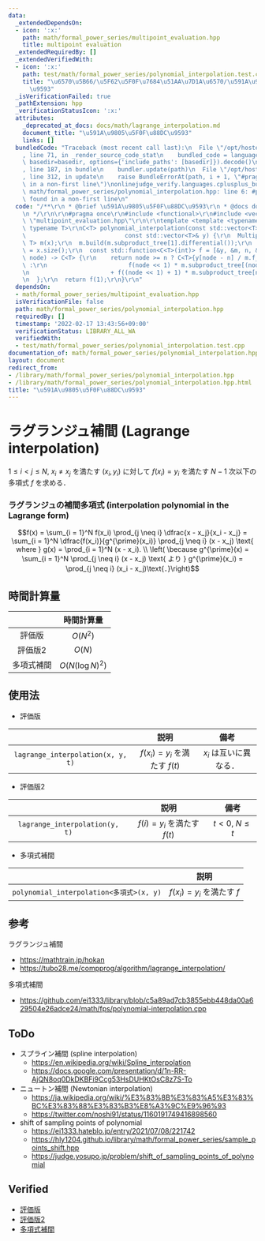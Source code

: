```yaml
---
data:
  _extendedDependsOn:
  - icon: ':x:'
    path: math/formal_power_series/multipoint_evaluation.hpp
    title: multipoint evaluation
  _extendedRequiredBy: []
  _extendedVerifiedWith:
  - icon: ':x:'
    path: test/math/formal_power_series/polynomial_interpolation.test.cpp
    title: "\u6570\u5B66/\u5F62\u5F0F\u7684\u51AA\u7D1A\u6570/\u591A\u9805\u5F0F\u88DC\
      \u9593"
  _isVerificationFailed: true
  _pathExtension: hpp
  _verificationStatusIcon: ':x:'
  attributes:
    _deprecated_at_docs: docs/math/lagrange_interpolation.md
    document_title: "\u591A\u9805\u5F0F\u88DC\u9593"
    links: []
  bundledCode: "Traceback (most recent call last):\n  File \"/opt/hostedtoolcache/Python/3.10.2/x64/lib/python3.10/site-packages/onlinejudge_verify/documentation/build.py\"\
    , line 71, in _render_source_code_stat\n    bundled_code = language.bundle(stat.path,\
    \ basedir=basedir, options={'include_paths': [basedir]}).decode()\n  File \"/opt/hostedtoolcache/Python/3.10.2/x64/lib/python3.10/site-packages/onlinejudge_verify/languages/cplusplus.py\"\
    , line 187, in bundle\n    bundler.update(path)\n  File \"/opt/hostedtoolcache/Python/3.10.2/x64/lib/python3.10/site-packages/onlinejudge_verify/languages/cplusplus_bundle.py\"\
    , line 312, in update\n    raise BundleErrorAt(path, i + 1, \"#pragma once found\
    \ in a non-first line\")\nonlinejudge_verify.languages.cplusplus_bundle.BundleErrorAt:\
    \ math/formal_power_series/polynomial_interpolation.hpp: line 6: #pragma once\
    \ found in a non-first line\n"
  code: "/**\r\n * @brief \u591A\u9805\u5F0F\u88DC\u9593\r\n * @docs docs/math/lagrange_interpolation.md\r\
    \n */\r\n\r\n#pragma once\r\n#include <functional>\r\n#include <vector>\r\n#include\
    \ \"multipoint_evaluation.hpp\"\r\n\r\ntemplate <template <typename> class C,\
    \ typename T>\r\nC<T> polynomial_interpolation(const std::vector<T>& x,\r\n  \
    \                            const std::vector<T>& y) {\r\n  MultipointEvaluation<C,\
    \ T> m(x);\r\n  m.build(m.subproduct_tree[1].differential());\r\n  const int n\
    \ = x.size();\r\n  const std::function<C<T>(int)> f = [&y, &m, n, &f](const int\
    \ node) -> C<T> {\r\n    return node >= n ? C<T>{y[node - n] / m.f_x[node - n]}\
    \ :\r\n                       f(node << 1) * m.subproduct_tree[(node << 1) + 1]\r\
    \n                       + f((node << 1) + 1) * m.subproduct_tree[node << 1];\r\
    \n  };\r\n  return f(1);\r\n}\r\n"
  dependsOn:
  - math/formal_power_series/multipoint_evaluation.hpp
  isVerificationFile: false
  path: math/formal_power_series/polynomial_interpolation.hpp
  requiredBy: []
  timestamp: '2022-02-17 13:43:56+09:00'
  verificationStatus: LIBRARY_ALL_WA
  verifiedWith:
  - test/math/formal_power_series/polynomial_interpolation.test.cpp
documentation_of: math/formal_power_series/polynomial_interpolation.hpp
layout: document
redirect_from:
- /library/math/formal_power_series/polynomial_interpolation.hpp
- /library/math/formal_power_series/polynomial_interpolation.hpp.html
title: "\u591A\u9805\u5F0F\u88DC\u9593"
---
```

# ラグランジュ補間 (Lagrange interpolation)

$1 \leq i < j \leq N,\ x_i \neq x_j$ を満たす $(x_i, y_i)$ に対して $f(x_i) = y_i$ を満たす $N - 1$ 次以下の多項式 $f$ を求める．


### ラグランジュの補間多項式 (interpolation polynomial in the Lagrange form)

$$f(x) = \sum_{i = 1}^N f(x_i) \prod_{j \neq i} \dfrac{x - x_j}{x_i - x_j} = \sum_{i = 1}^N \dfrac{f(x_i)}{g^{\prime}(x_i)} \prod_{j \neq i} (x - x_j) \text{ where } g(x) = \prod_{i = 1}^N (x - x_i). \\ \left( \because g^{\prime}(x) = \sum_{i = 1}^N \prod_{j \neq i} (x - x_j) \text{ より } g^{\prime}(x_i) = \prod_{j \neq i} (x_i - x_j)\text{．}\right)$$


## 時間計算量

||時間計算量|
|:--:|:--:|
|評価版|$O(N^2)$|
|評価版2|$O(N)$|
|多項式補間|$O(N(\log{N})^2)$|


## 使用法

- 評価版

||説明|備考|
|:--:|:--:|:--:|
|`lagrange_interpolation(x, y, t)`|$f(x_i) = y_i$ を満たす $f(t)$|$x_i$ は互いに異なる．|

- 評価版2

||説明|備考|
|:--:|:--:|:--:|
|`lagrange_interpolation(y, t)`|$f(i) = y_i$ を満たす $f(t)$|$t < 0,\ N \leq t$|

- 多項式補間

||説明|
|:--:|:--:|
|`polynomial_interpolation<多項式>(x, y)`|$f(x_i) = y_i$ を満たす $f$|


## 参考

ラグランジュ補間
- https://mathtrain.jp/hokan
- https://tubo28.me/compprog/algorithm/lagrange_interpolation/

多項式補間
- https://github.com/ei1333/library/blob/c5a89ad7cb3855ebb448da00a629504e26adce24/math/fps/polynomial-interpolation.cpp


## ToDo

- スプライン補間 (spline interpolation)
  - https://en.wikipedia.org/wiki/Spline_interpolation
  - https://docs.google.com/presentation/d/1n-RR-AjQN8oq0DkDKBFi9Ccg53HsDUHKtOsC8z7S-To
- ニュートン補間 (Newtonian interpolation)
  - https://ja.wikipedia.org/wiki/%E3%83%8B%E3%83%A5%E3%83%BC%E3%83%88%E3%83%B3%E8%A3%9C%E9%96%93
  - https://twitter.com/noshi91/status/1160191749416898560
- shift of sampling points of polynomial
  - https://ei1333.hateblo.jp/entry/2021/07/08/221742
  - https://hly1204.github.io/library/math/formal_power_series/sample_points_shift.hpp
  - https://judge.yosupo.jp/problem/shift_of_sampling_points_of_polynomial


## Verified

- [評価版](https://atcoder.jp/contests/arc033/submissions/10088080)
- [評価版2](https://atcoder.jp/contests/arc033/submissions/10510969)
- [多項式補間](https://judge.yosupo.jp/submission/3794)
